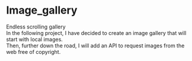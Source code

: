 # Image_gallery
Endless scrolling gallery  
In the following project, I have decided to create an image gallery that will start with local images.  
Then, further down the road, I will add an API to request images from the web free of copyright.
